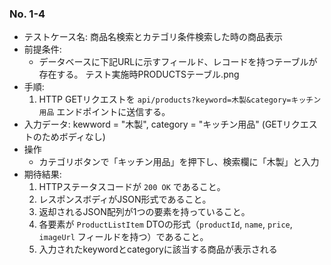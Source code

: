 ### No. 1-4

- テストケース名: 商品名検索とカテゴリ条件検索した時の商品表示
- 前提条件:
  - データベースに下記URLに示すフィールド、レコードを持つテーブルが存在する。
    テスト実施時PRODUCTSテーブル.png
- 手順:
  1. HTTP GETリクエストを `api/products?keyword=木製&category=キッチン用品` エンドポイントに送信する。
- 入力データ: kewword = "木製", category = "キッチン用品" (GETリクエストのためボディなし)
- 操作
  - カテゴリボタンで「キッチン用品」を押下し、検索欄に「木製」と入力
- 期待結果:
  1. HTTPステータスコードが `200 OK` であること。
  2. レスポンスボディがJSON形式であること。
  3. 返却されるJSON配列が1つの要素を持っていること。
  4. 各要素が `ProductListItem` DTOの形式（`productId`, `name`, `price`, `imageUrl` フィールドを持つ）であること。
  5. 入力されたkeywordとcategoryに該当する商品が表示される